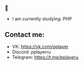 ### 👋
+ I am currently studying: PHP

## Contact me:

+ VK: https://vk.com/pplayer
+ Discord: pplayerru
+ Telegram: https://t.me/pplayeru
